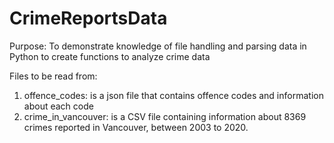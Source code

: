 # CrimeReportsData
Purpose: To demonstrate knowledge of file handling and parsing data in Python to create functions to analyze crime data 

Files to be read from: 
  1. offence_codes: is a json file that contains offence codes and information about each code
  2. crime_in_vancouver: is a CSV file containing information about 8369 crimes reported in Vancouver, between 2003 to 2020.

